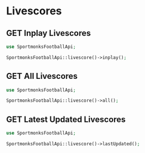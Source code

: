 # Livescores

## GET Inplay Livescores

```php
use SportmonksFootballApi;

SportmonksFootballApi::livescore()->inplay();
```

## GET All Livescores

```php
use SportmonksFootballApi;

SportmonksFootballApi::livescore()->all();
```

## GET Latest Updated Livescores

```php
use SportmonksFootballApi;

SportmonksFootballApi::livescore()->lastUpdated();
```